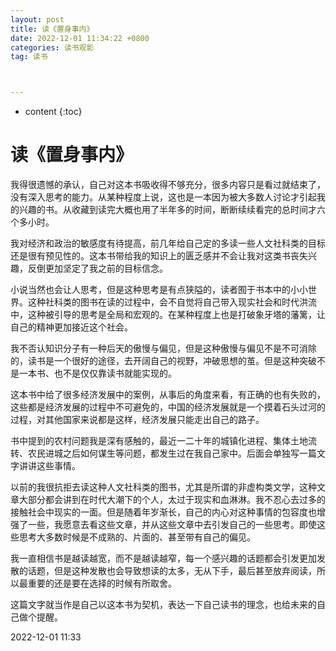 ```yaml
---
layout: post
title: 读《置身事内》
date: 2022-12-01 11:34:22 +0800
categories: 读书观影
tag: 读书



---
```


* content
{:toc}




# 读《置身事内》

我得很遗憾的承认，自己对这本书吸收得不够充分，很多内容只是看过就结束了，没有深入思考的能力。从某种程度上说，这也是一本因为被大多数人讨论才引起我的兴趣的书。从收藏到读完大概也用了半年多的时间，断断续续看完的总时间才六个多小时。

我对经济和政治的敏感度有待提高，前几年给自己定的多读一些人文社科类的目标还是很有预见性的。这本书带给我的知识上的匮乏感并不会让我对这类书丧失兴趣，反倒更加坚定了我之前的目标信念。

小说当然也会让人思考，但是这种思考是有点狭隘的，读者囿于书本中的小小世界。这种社科类的图书在读的过程中，会不自觉将自己带入现实社会和时代洪流中，这种被引导的思考是全局和宏观的。在某种程度上也是打破象牙塔的藩篱，让自己的精神更加接近这个社会。

我不否认知识分子有一种后天的傲慢与偏见，但是这种傲慢与偏见不是不可消除的，读书是一个很好的途径，去开阔自己的视野，冲破思想的茧。但是这种突破不是一本书、也不是仅仅靠读书就能实现的。

这本书中给了很多经济发展中的案例，从事后的角度来看，有正确的也有失败的，这些都是经济发展的过程中不可避免的，中国的经济发展就是一个摸着石头过河的过程，对其他国家来说都是这样，经济发展只能走出自己的路子。

书中提到的农村问题我是深有感触的，最近一二十年的城镇化进程、集体土地流转、农民进城之后如何谋生等问题，都发生过在我自己家中。后面会单独写一篇文字讲讲这些事情。

以前的我很抗拒去读这种人文社科类的图书，尤其是所谓的非虚构类文学，这种文章大部分都会讲到在时代大潮下的个人，太过于现实和血淋淋。我不忍心去过多的接触社会中现实的一面。但是随着年岁渐长，自己的内心对这种事情的包容度也增强了一些，我愿意去看这些文章，并从这些文章中去引发自己的一些思考。即使这些思考大多数时候是不成熟的、片面的、甚至带有自己的偏见。

我一直相信书是越读越宽，而不是越读越窄，每一个感兴趣的话题都会引发更加发散的话题，但是这种发散也会导致想读的太多，无从下手，最后甚至放弃阅读，所以最重要的还是要在选择的时候有所取舍。

这篇文字就当作是自己以这本书为契机，表达一下自己读书的理念，也给未来的自己做个提醒。

2022-12-01 11:33